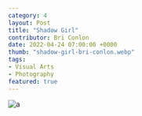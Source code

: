 ```yaml
---
category: 4
layout: Post
title: "Shadow Girl"
contributor: Bri Conlon
date: 2022-04-24 07:00:00 +0000
thumb: "shadow-girl-bri-conlon.webp"
tags: 
- Visual Arts
- Photography
featured: true
---
```

<img src="{{ site.baseurl }}/uploads/shadow-girl-bri-conlon.jpg" 
    alt="a"
    class="w650">
